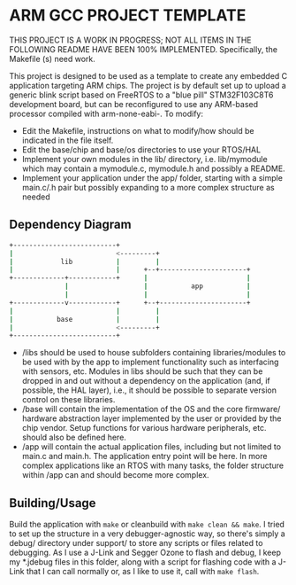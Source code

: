 # ARM GCC PROJECT TEMPLATE

THIS PROJECT IS A WORK IN PROGRESS; NOT ALL ITEMS IN THE FOLLOWING README HAVE
BEEN 100% IMPLEMENTED. Specifically, the Makefile (s) need work.

This project is designed to be used as a template to create any
embedded C application targeting ARM chips. The project is by default
set up to upload a generic blink script based on FreeRTOS to a "blue pill"
STM32F103C8T6 development board, but can be reconfigured to use any ARM-based
processor compiled with arm-none-eabi-. To modify:

- Edit the Makefile, instructions on what to modify/how should be indicated in
    the file itself.
- Edit the base/chip and base/os directories to use your RTOS/HAL
- Implement your own modules in the lib/ directory, i.e. lib/mymodule
    which may contain a mymodule.c, mymodule.h and possibly a README.
- Implement your application under the app/ folder, starting with a simple
    main.c/.h pair but possibly expanding to a more complex structure as needed

## Dependency Diagram

```bash
+--------------------------+
|                          <---------+
|            lib           |         |
|                          |      +--+----------------------+
+-------------+------------+      |                         |
              |                   |           app           |
              |                   |                         |
+-------------v------------+      +--+----------------------+
|                          |         |
|           base           |         |
|                          <---------+
+--------------------------+
```

- /libs should be used to house subfolders containing libraries/modules
    to be used with by the app to implement functionality such as interfacing
    with sensors, etc. Modules in libs should be such that they can be dropped
    in and out without a dependency on the application (and, if possible, the
    HAL layer), i.e., it should be possible to separate version control
    on these libraries.
- /base will contain the implementation of the OS and the core firmware/
    hardware abstraction layer implemented by the user or provided by the
    chip vendor. Setup functions for various hardware peripherals, etc.
    should also be defined here.
- /app will contain the actual application files, including but not limited to
    main.c and main.h. The application entry point will be here. In more complex
    applications like an RTOS with many tasks, the folder structure within /app
    can and should become more complex.

## Building/Usage

Build the application with ```make``` or cleanbuild with ```make clean &&
make```. I tried to set up the structure in a very debugger-agnostic way,
so there's simply a debug/ directory under support/ to store any scripts or files
related to debugging. As I use a J-Link and Segger Ozone to flash and debug,
I keep my *.jdebug files in this folder, along with a script for flashing code
with a J-Link that I can call normally or, as I like to use it, call with
```make flash```.
